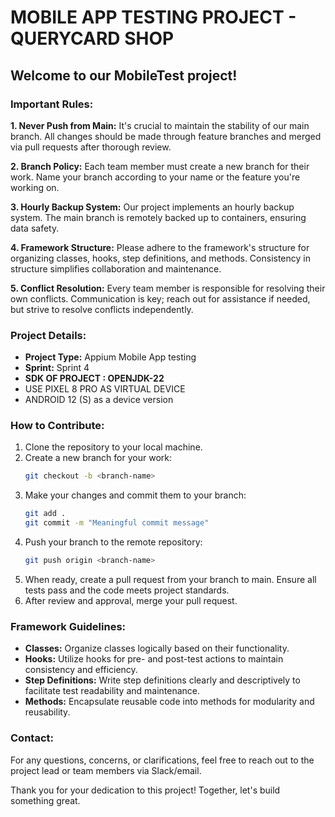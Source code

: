 # MOBILE APP TESTING PROJECT - QUERYCARD SHOP

## Welcome to our MobileTest project!

### Important Rules:
**1. Never Push from Main:** It's crucial to maintain the stability of our main branch. All changes should be made through feature branches and merged via pull requests after thorough review.

**2. Branch Policy:** Each team member must create a new branch for their work. Name your branch according to your name or the feature you're working on.

**3. Hourly Backup System:** Our project implements an hourly backup system. The main branch is remotely backed up to containers, ensuring data safety. 

**4. Framework Structure:** Please adhere to the framework's structure for organizing classes, hooks, step definitions, and methods. Consistency in structure simplifies collaboration and maintenance.

**5. Conflict Resolution:** Every team member is responsible for resolving their own conflicts. Communication is key; reach out for assistance if needed, but strive to resolve conflicts independently.

### Project Details:
- **Project Type:** Appium Mobile App testing
- **Sprint:** Sprint 4
- **SDK OF PROJECT : OPENJDK-22**
- USE PIXEL 8 PRO AS VIRTUAL DEVICE
- ANDROID 12 (S) as a device version

### How to Contribute:
1. Clone the repository to your local machine.
2. Create a new branch for your work: 
    ```bash
    git checkout -b <branch-name>
    ```
3. Make your changes and commit them to your branch:
    ```bash
    git add .
    git commit -m "Meaningful commit message"
    ```
4. Push your branch to the remote repository:
    ```bash
    git push origin <branch-name>
    ```
5. When ready, create a pull request from your branch to main. Ensure all tests pass and the code meets project standards.
6. After review and approval, merge your pull request.

### Framework Guidelines:
- **Classes:** Organize classes logically based on their functionality.
- **Hooks:** Utilize hooks for pre- and post-test actions to maintain consistency and efficiency.
- **Step Definitions:** Write step definitions clearly and descriptively to facilitate test readability and maintenance.
- **Methods:** Encapsulate reusable code into methods for modularity and reusability.

### Contact:
For any questions, concerns, or clarifications, feel free to reach out to the project lead or team members via Slack/email.

Thank you for your dedication to this project! Together, let's build something great.
